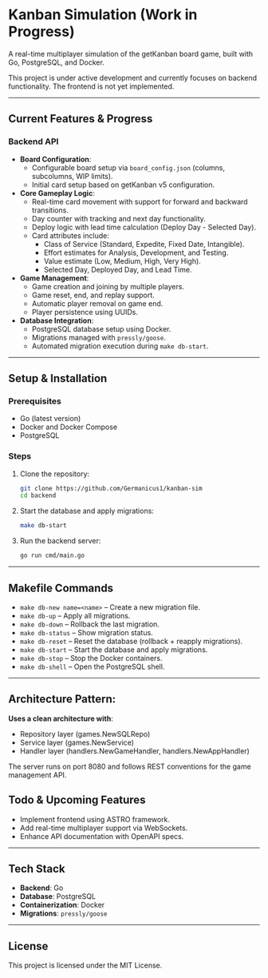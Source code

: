 # Kanban Simulation (Work in Progress)

A real-time multiplayer simulation of the getKanban board game, built with Go, PostgreSQL, and Docker.

This project is under active development and currently focuses on backend functionality. The frontend is not yet implemented.

---

## Current Features & Progress

### Backend API

- **Board Configuration**:
  - Configurable board setup via `board_config.json` (columns, subcolumns, WIP limits).
  - Initial card setup based on getKanban v5 configuration.
- **Core Gameplay Logic**:
  - Real-time card movement with support for forward and backward transitions.
  - Day counter with tracking and next day functionality.
  - Deploy logic with lead time calculation (Deploy Day - Selected Day).
  - Card attributes include:
    - Class of Service (Standard, Expedite, Fixed Date, Intangible).
    - Effort estimates for Analysis, Development, and Testing.
    - Value estimate (Low, Medium, High, Very High).
    - Selected Day, Deployed Day, and Lead Time.
- **Game Management**:
  - Game creation and joining by multiple players.
  - Game reset, end, and replay support.
  - Automatic player removal on game end.
  - Player persistence using UUIDs.
- **Database Integration**:
  - PostgreSQL database setup using Docker.
  - Migrations managed with `pressly/goose`.
  - Automated migration execution during `make db-start`.

---

## Setup & Installation

### Prerequisites

- Go (latest version)
- Docker and Docker Compose
- PostgreSQL

### Steps

1. Clone the repository:

   ```sh
   git clone https://github.com/Germanicus1/kanban-sim
   cd backend
   ```

2. Start the database and apply migrations:

   ```sh
   make db-start
   ```

3. Run the backend server:
   ```sh
   go run cmd/main.go
   ```

---

## Makefile Commands

- `make db-new name=<name>` – Create a new migration file.
- `make db-up` – Apply all migrations.
- `make db-down` – Rollback the last migration.
- `make db-status` – Show migration status.
- `make db-reset` – Reset the database (rollback + reapply migrations).
- `make db-start` – Start the database and apply migrations.
- `make db-stop` – Stop the Docker containers.
- `make db-shell` – Open the PostgreSQL shell.

---

## Architecture Pattern:

**Uses a clean architecture with**:

- Repository layer (games.NewSQLRepo)
- Service layer (games.NewService)
- Handler layer (handlers.NewGameHandler, handlers.NewAppHandler)

The server runs on port 8080 and follows REST conventions for the game management API.

## Todo & Upcoming Features

- Implement frontend using ASTRO framework.
- Add real-time multiplayer support via WebSockets.
- Enhance API documentation with OpenAPI specs.

---

## Tech Stack

- **Backend**: Go
- **Database**: PostgreSQL
- **Containerization**: Docker
- **Migrations**: `pressly/goose`

---

## License

This project is licensed under the MIT License.
